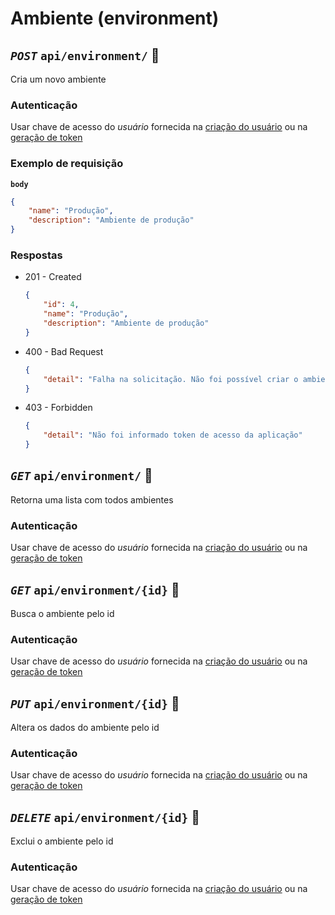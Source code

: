 # Ambiente (environment)

## *`POST`* `api/environment/` :closed_lock_with_key:

Cria um novo ambiente

### Autenticação

Usar chave de acesso do *usuário* fornecida na [criação do usuário](#usuário-user) ou na [geração de token](#chave-de-acesso-do-usuário-user_token)

### Exemplo de requisição

**`body`**
```json
{
    "name": "Produção",
    "description": "Ambiente de produção"
}
```

### Respostas

- 201 - Created
    ```json
    {
        "id": 4,
        "name": "Produção",
        "description": "Ambiente de produção"
    }
    ```

- 400 - Bad Request
    ```json
    {
        "detail": "Falha na solicitação. Não foi possível criar o ambiente"
    }
    ```

- 403 - Forbidden
    ```json
    {
        "detail": "Não foi informado token de acesso da aplicação"
    }

## *`GET`* `api/environment/` :closed_lock_with_key:

Retorna uma lista com todos ambientes

### Autenticação

Usar chave de acesso do *usuário* fornecida na [criação do usuário](#usuário-user) ou na [geração de token](#chave-de-acesso-do-usuário-user_token)


## *`GET`* `api/environment/{id}` :closed_lock_with_key:

Busca o ambiente pelo id

### Autenticação

Usar chave de acesso do *usuário* fornecida na [criação do usuário](#usuário-user) ou na [geração de token](#chave-de-acesso-do-usuário-user_token)


## *`PUT`* `api/environment/{id}` :closed_lock_with_key:

Altera os dados do ambiente pelo id

### Autenticação

Usar chave de acesso do *usuário* fornecida na [criação do usuário](#usuário-user) ou na [geração de token](#chave-de-acesso-do-usuário-user_token)


## *`DELETE`* `api/environment/{id}` :closed_lock_with_key:

Exclui o ambiente pelo id

### Autenticação

Usar chave de acesso do *usuário* fornecida na [criação do usuário](#usuário-user) ou na [geração de token](#chave-de-acesso-do-usuário-user_token)
